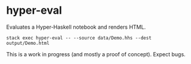 hyper-eval
=====

Evaluates a Hyper-Haskell notebook and renders HTML.

    stack exec hyper-eval -- --source data/Demo.hhs --dest output/Demo.html

This is a work in progress (and mostly a proof of concept). Expect bugs.
